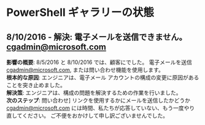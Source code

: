 
PowerShell ギャラリーの状態
=========================

## 8/10/2016 - 解決: 電子メールを送信できません。 cgadmin@microsoft.com
__影響の概要__: 8/5/2016 と 8/10/2016 では、顧客にでした。 電子メールを送信 cgadmin@microsoft.com, または問い合わせ機能を使用します。  
__根本的な原因__: エンジニアは、電子メール アカウントの構成の変更に原因があることを突き止めました。  
__解決策__: エンジニアは、構成の問題を解決するための作業を行いました。  
__次のステップ__: 問い合わせ] リンクを使用するかにメールを送信したかどうか cgadmin@microsoft.com には時間、私たちが応答していない、もう一度やり直してください。 ご不便をおかけして申し訳ございませんでした。




<!--HONumber=Oct16_HO1-->


